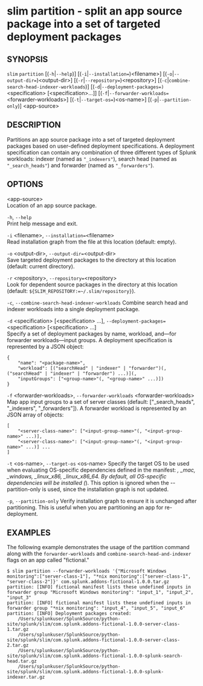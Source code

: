slim partition - split an app source package into a set of targeted deployment packages
=======================================================================================

## SYNOPSIS

`slim` `partition` \[(`-h`|`--help`)] \[(`-i`|`--installation=`)&lt;filename>] \[(`-o`|`--output-dir=`)&lt;output-dir>]
\[(`-r`|`--repository=`)&lt;repository>] \[(`-c`|`combine-search-head-indexer-workloads`)]
\[(`-d`|`--deployment-packages=)`&lt;specification> \[&lt;specification>...]]
\[(`-f`|`--forwarder-workloads=`&lt;forwarder-workloads>]
\[(`-t`|`--target-os=`)&lt;os-name>]
\[(`-p`|`--partition-only`)] &lt;app-source>

## DESCRIPTION

Partitions an app source package into a set of targeted deployment packages based on user-defined deployment
specifications. A deployment specification can contain any combination of three different types of Splunk 
workloads: indexer (named as `"_indexers"`), search head (named as `"_search_heads"`) and forwarder (named as 
`"_forwarders"`).

## OPTIONS

&lt;app-source>          
Location of an app source package.

`-h`, `--help`  
Print help message and exit.

`-i` &lt;filename>, `--installation=`&lt;filename>  
Read installation graph from the file at this location (default: empty).

`-o` &lt;output-dir>, `--output-dir=`&lt;output-dir>  
Save targeted deployment packages to the directory at this location (default: current directory).

`-r` &lt;repository>, `--repository=`&lt;repository>  
Look for dependent source packages in the directory at this location (default: `${SLIM_REPOSITORY:=~/.slim/repository}`).

`-c`, `--combine-search-head-indexer-workloads` 
Combine search head and indexer workloads into a single deployment package.

`-d` &lt;specification> [&lt;specification> ...], `--deployment-packages=`&lt;specification> [&lt;specification> ...]  
Specify a set of deployment packages by name, workload, and—for forwarder workloads—input groups. A deployment 
specification is represented by a JSON object:

```
{
    "name": "<package-name>",
    "workload": [("searchHead" | "indexer" | "forwarder")(,("searchHead" | "indexer" | "forwarder") ...)](,
    "inputGroups": ["<group-name>"(, "<group-name>" ...)])
}
```

`-f` &lt;forwarder-workloads>, `--forwarder-workloads` &lt;forwarder-workloads>  
Map app input groups to a set of server classes (default: ["_search_heads", "_indexers", "_forwarders"]). A forwarder workload
is represented by an JSON array of objects:

```
[
    "<server-class-name>": ["<input-group-name>"(, "<input-group-name>" ...)],
    "<server-class-name>": ["<input-group-name>"(, "<input-group-name>" ...)] ...
]
```

`-t` &lt;os-name>, `--target-os` &lt;os-name>
Specify the target OS to be used when evaluating OS-specific dependencies defined in the manifest: *, _mac, _windows, _linux_x86, _linux_x86_64.
By default, all OS-specific dependencies will be installed (*). This option is ignored when the --partition-only is used, since the installation graph is not updated.


`-p`, `--partition-only`
Verify installation graph to ensure it is unchanged after partitioning. This is useful when you are partitioning an app for re-deployment.

## EXAMPLES

The following example demonstrates the usage of the partition command along with the `forwarder-workloads` and 
`combine-search-head-and-indexer` flags on an app called "fictional."

```    
$ slim partition --forwarder-workloads '{"Microsoft Windows monitoring":["server-class-1"], "*nix monitoring":["server-class-1", "server-class-2"]}' com.splunk.addons-fictional-1.0.0.tar.gz
partition: [INFO] fictional manifest lists these undefined inputs in forwarder group "Microsoft Windows monitoring": "input_1", "input_2", "input_3"
partition: [INFO] fictional manifest lists these undefined inputs in forwarder group "*nix monitoring": "input_4", "input_5", "input_6"
partition: [INFO] Deployment packages created:
    /Users/splunkuser/SplunkSource/python-site/splunk/slim/com.splunk.addons-fictional-1.0.0-server-class-1.tar.gz
    /Users/splunkuser/SplunkSource/python-site/splunk/slim/com.splunk.addons-fictional-1.0.0-server-class-2.tar.gz
    /Users/splunkuser/SplunkSource/python-site/splunk/slim/com.splunk.addons-fictional-1.0.0-splunk-search-head.tar.gz
    /Users/splunkuser/SplunkSource/python-site/splunk/slim/com.splunk.addons-fictional-1.0.0-splunk-indexer.tar.gz
```
